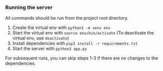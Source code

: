 ### Running the server
All commands should be run from the project root directory.  
1. Create the virtual env with
  ```python3 -m venv env```
2. Start the virtual env with
  ```source env/bin/activate```
(To deactivate the virtual env, use `deactivate`)
3. Install dependencies with
  ```pip3 install -r requirements.txt```
4. Start the server with
  ```python3 app.py```

For subsequent runs, you can skip steps 1-3 if there are no changes to the dependencies.